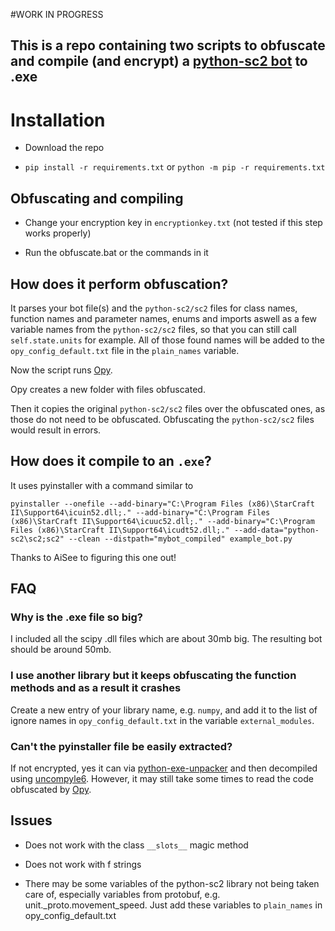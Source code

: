 #WORK IN PROGRESS

## This is a repo containing two scripts to obfuscate and compile (and encrypt) a [python-sc2 bot](https://github.com/BurnySc2/python-sc2) to .exe

# Installation

- Download the repo

- `pip install -r requirements.txt` or `python -m pip -r requirements.txt`

## Obfuscating and compiling

- Change your encryption key in `encryptionkey.txt` (not tested if this step works properly)

- Run the obfuscate.bat or the commands in it

## How does it perform obfuscation?

It parses your bot file(s) and the `python-sc2/sc2` files for class names, function names and parameter names, enums and imports aswell as a few variable names from the `python-sc2/sc2` files, so that you can still call `self.state.units` for example. All of those found names will be added to the `opy_config_default.txt` file in the `plain_names` variable.

Now the script runs [Opy](https://github.com/QQuick/Opy).

Opy creates a new folder with files obfuscated.

Then it copies the original `python-sc2/sc2` files over the obfuscated ones, as those do not need to be obfuscated. Obfuscating the `python-sc2/sc2` files would result in errors.

## How does it compile to an `.exe`?

It uses pyinstaller with a command similar to

`pyinstaller --onefile --add-binary="C:\Program Files (x86)\StarCraft II\Support64\icuin52.dll;." --add-binary="C:\Program Files (x86)\StarCraft II\Support64\icuuc52.dll;." --add-binary="C:\Program Files (x86)\StarCraft II\Support64\icudt52.dll;." --add-data="python-sc2\sc2;sc2" --clean --distpath="mybot_compiled" example_bot.py`

Thanks to AiSee to figuring this one out!

## FAQ

### Why is the .exe file so big?

I included all the scipy .dll files which are about 30mb big. The resulting bot should be around 50mb.

### I use another library but it keeps obfuscating the function methods and as a result it crashes

Create a new entry of your library name, e.g. `numpy`, and add it to the list of ignore names in `opy_config_default.txt` in the variable `external_modules`. 

### Can't the pyinstaller file be easily extracted?

If not encrypted, yes it can via [python-exe-unpacker](https://github.com/countercept/python-exe-unpacker) and then decompiled using [uncompyle6](https://pypi.org/project/uncompyle6/).
However, it may still take some times to read the code obfuscated by [Opy](https://github.com/QQuick/Opy).

## Issues

- Does not work with the class `__slots__` magic method

- Does not work with f strings

- There may be some variables of the python-sc2 library not being taken care of, especially variables from protobuf, e.g. unit._proto.movement_speed. Just add these variables to `plain_names` in opy_config_default.txt
